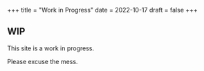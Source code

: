 +++
title = "Work in Progress"
date = 2022-10-17
draft = false
+++

## WIP

This site is a work in progress.

Please excuse the mess.
